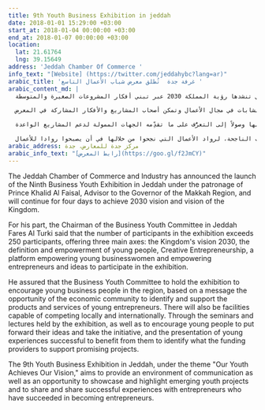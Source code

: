 ```yaml
---
title: 9th Youth Business Exhibition in jeddah
date: 2018-01-01 15:29:00 +03:00
start_at: 2018-01-04 00:00:00 +03:00
end_at: 2018-01-07 00:00:00 +03:00
location:
  lat: 21.61764
  lng: 39.15649
address: 'Jeddah Chamber Of Commerce '
info_text: "[Website] (https://twitter.com/jeddahybc?lang=ar)"
arabic_title: 'غرفة جدة  تُطلق معرض شباب الأعمال التاسع '
arabic_content_md: |
  أعلنت غرفة جدة إطلاق معرض شباب الأعمال التاسع بجدة "بشبابنا نحقق رؤيتنا" يوم الخميس القادم تحت رعاية مستشار خادم الحرمين الشريفين أمير منطقة مكة المكرمة الأمير خالد الفيصل، ويستمر على مدى أربعة أيام، وذلك لتوحيد الأهداف وتحقيق الرؤى المستقبلية التي تنشدها رؤية المملكة 2030 عبر تبني أفكار المشروعات الصغيرة والمتوسطة.

  من جهته، أوضح رئيس لجنة شباب الأعمال بغرفة جدة فارس التركي، أن عدد المشاركين في المعرض يتجاوزون الـ 250 مشاركاً، حيث تقدم ثلاث محاور هامة في مقدمتها، رسم ملامح رؤية المملكة 2030، وتعريف وتمكين الشباب من أهدافها وبرامجها، ومنصة لمشاريع شباب وشابات الأعمال والأفكار التجارية الإبداعية، ومنصة تمكين الشباب والشابات في مجال الأعمال وتمكن أصحاب المشاريع والأفكار المشاركة في المعرض.

  وأكد حرص لجنة شباب الأعمال على إقامة المعرض لتشجيع شباب الأعمال في المنطقة، منطلقة من رسالة ترتكز على إتاحة الفرصة للمجتمع الاقتصادي للتعرف على منتجات وخدمات مشاريع الشباب والشابات ودعمها حتى تكون هناك منشآت مؤهلة للمنافسة محلياً وعالمياً، وترويج منتجات وخدمات الشباب للمستهلك والمستثمر وتثقيف شباب وشابات الأعمال من خلال الندوات والمحاضرات التي يحفل بها المعرض، فضلاً عن حثِّ الشباب على طرح أفكارهم وأخذ زمام المبادرة فيها، وعرض التجارب الشابة الناجحة للاستفادة منها وصولاً إلى التعرُّف على ما تقدِّمه الجهات الممولة لدعم المشاريع الواعدة.

  يذكر أن معرض شباب الأعمال التاسع بجدة تحت شعار "بشبابنا نحقق رؤيتنا"، يهدف المعرض لتوفير بيئة تواصل فضلاً عن إتاحة الفرصة لعرض المشاريع الشبابيَّة الناشئة وإبرازها للمجتمع وتبادل ونقل التجارب الناجحة، لرواد الأعمال التي نجحوا من خلالها في أن يصبحوا روادا للأعمال.
arabic_address: مركز جدة للمعارض، جدة
arabic_info_text: "[رابط المعرض](https://goo.gl/f2JmCY)"
---
```


The Jeddah Chamber of Commerce and Industry has announced the launch of the Ninth Business Youth Exhibition in Jeddah under the patronage of Prince Khalid Al Faisal, Advisor to the Governor of the Makkah Region, and will continue for four days to achieve 2030 vision and vision of the Kingdom.

For his part, the Chairman of the Business Youth Committee in Jeddah Fares Al Turki said that the number of participants in the exhibition exceeds 250 participants, offering three main axes: the Kingdom's vision 2030, the definition and empowerment of young people, Creative Entrepreneurship, a platform empowering young businesswomen and empowering entrepreneurs and ideas to participate in the exhibition.

He assured that the Business Youth Committee to hold the exhibition to encourage young business people in the region, based on a message the opportunity of the economic community to identify and support the products and services of young entrepreneurs. There will also be facilities capable of competing locally and internationally. Through the seminars and lectures held by the exhibition, as well as to encourage young people to put forward their ideas and take the initiative, and the presentation of young experiences successful to benefit from them to identify what the funding providers to support promising projects.

The 9th Youth Business Exhibition in Jeddah, under the theme "Our Youth Achieves Our Vision," aims to provide an environment of communication as well as an opportunity to showcase and highlight emerging youth projects and to share and share successful experiences with entrepreneurs who have succeeded in becoming entrepreneurs.